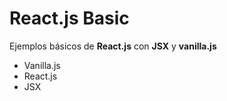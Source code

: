 # React.js Basic 

Ejemplos básicos de **React.js** con **JSX** y **vanilla.js**

* Vanilla.js
* React.js
* JSX
